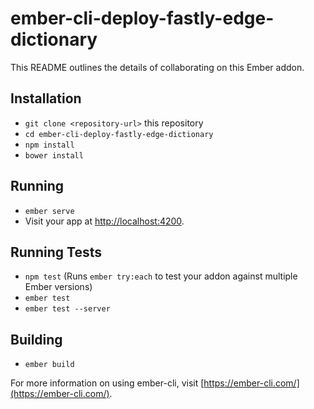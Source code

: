 # ember-cli-deploy-fastly-edge-dictionary

This README outlines the details of collaborating on this Ember addon.

## Installation

* `git clone <repository-url>` this repository
* `cd ember-cli-deploy-fastly-edge-dictionary`
* `npm install`
* `bower install`

## Running

* `ember serve`
* Visit your app at [http://localhost:4200](http://localhost:4200).

## Running Tests

* `npm test` (Runs `ember try:each` to test your addon against multiple Ember versions)
* `ember test`
* `ember test --server`

## Building

* `ember build`

For more information on using ember-cli, visit [https://ember-cli.com/](https://ember-cli.com/).
